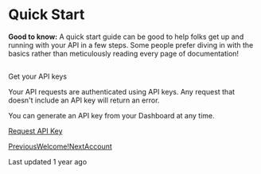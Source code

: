 # Quick Start

**Good to know:** A quick start guide can be good to help folks get up and running with your API in a few steps. Some people prefer diving in with the basics rather than meticulously reading every page of documentation!

## 

[](#get-your-api-keys)

Get your API keys

Your API requests are authenticated using API keys. Any request that doesn't include an API key will return an error.

You can generate an API key from your Dashboard at any time.

[Request API Key](http://developer.providusbank.com/users/register)

[PreviousWelcome!](/)[NextAccount](/account)

Last updated 1 year ago